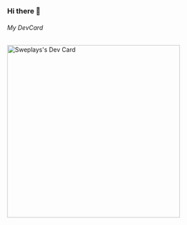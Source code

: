 ### Hi there 👋

###### My DevCard
<a href="https://app.daily.dev/ASwedishDeveloper"><img src="https://github.com/sweplays/sweplays/blob/main/devcard.svg" width="400" alt="Sweplays's Dev Card"/></a>

<!--
**sweplays/sweplays** is a ✨ _special_ ✨ repository because its `README.md` (this file) appears on your GitHub profile.

Here are some ideas to get you started:

- 🔭 I’m currently working on ...
- 🌱 I’m currently learning ...
- 👯 I’m looking to collaborate on ...
- 🤔 I’m looking for help with ...
- 💬 Ask me about ...
- 📫 How to reach me: ...
- 😄 Pronouns: ...
- ⚡ Fun fact: ...
-->
